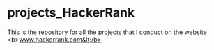 # projects_HackerRank
This is the repository for all the projects that I conduct on the website &lt;b>www.hackerrank.com&lt;/b>
